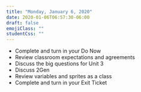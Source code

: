 ```yaml
---
title: "Monday, January 6, 2020"
date: 2020-01-06T06:57:30-06:00
draft: false
emojiClass: ""
studentCss: ""
---
```


- Complete and turn in your Do Now
- Review classroom expectations and agreements
- Discuss the big questions for Unit 3
- Discuss 2Gen
- Review variables and sprites as a class
- Complete and turn in your Exit Ticket